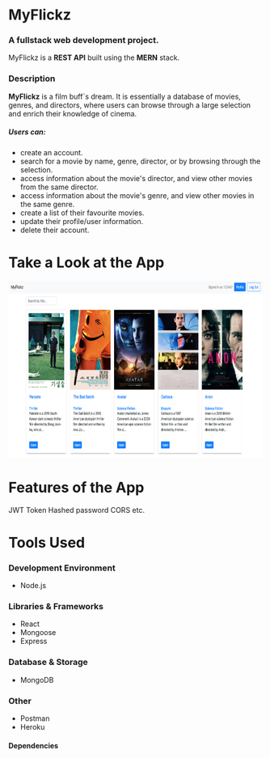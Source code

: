 # MyFlickz 
### A fullstack web development project. 
MyFlickz is a **REST API** built using the **MERN** stack.
### Description
**MyFlickz** is a film buff´s dream. It is essentially a database of movies, genres, and directors, where users can browse through a large selection and enrich their knowledge of cinema. 

##### Users can:

* create an account.
* search for a movie by name, genre, director, or by browsing through the selection.
* access information about the movie's director, and view other movies from the same director.
* access information about the movie's genre, and view other movies in the same genre.
* create a list of their favourite movies.
* update their profile/user information.
* delete their account.

# Take a Look at the App
<p>
<img src="images-readme/img1.png" height="350" />
<p>


# Features of the App
JWT Token
Hashed password
CORS 
etc.

# Tools Used

### Development Environment
* Node.js

### Libraries & Frameworks
* React 
* Mongoose
* Express 

### Database & Storage
* MongoDB

### Other
* Postman
* Heroku

#### Dependencies
